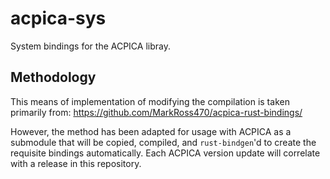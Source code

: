 # acpica-sys
System bindings for the ACPICA libray.

## Methodology
This means of implementation of modifying the compilation is taken primarily from: https://github.com/MarkRoss470/acpica-rust-bindings/

However, the method has been adapted for usage with ACPICA as a submodule that will be copied, compiled, and `rust-bindgen`'d to create the requisite bindings automatically. Each ACPICA version update will correlate with a release in this repository.

